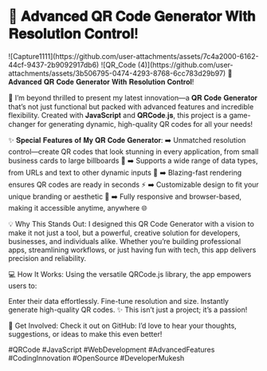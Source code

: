 <h1>📌 𝐀𝐝𝐯𝐚𝐧𝐜𝐞𝐝 𝐐𝐑 𝐂𝐨𝐝𝐞 𝐆𝐞𝐧𝐞𝐫𝐚𝐭𝐨𝐫 𝐖𝐢𝐭𝐡 𝐑𝐞𝐬𝐨𝐥𝐮𝐭𝐢𝐨𝐧 𝐂𝐨𝐧𝐭𝐫𝐨𝐥!</h1>
![Capture1111](https://github.com/user-attachments/assets/7c4a2000-6162-44cf-9437-2b9092917db6)
![QR_Code (4)](https://github.com/user-attachments/assets/3b506795-0474-4293-8768-6cc783d29b97)
📌 𝐀𝐝𝐯𝐚𝐧𝐜𝐞𝐝 𝐐𝐑 𝐂𝐨𝐝𝐞 𝐆𝐞𝐧𝐞𝐫𝐚𝐭𝐨𝐫 𝐖𝐢𝐭𝐡 𝐑𝐞𝐬𝐨𝐥𝐮𝐭𝐢𝐨𝐧 𝐂𝐨𝐧𝐭𝐫𝐨𝐥!

🚀 I’m beyond thrilled to present my latest innovation—a 𝐐𝐑 𝐂𝐨𝐝𝐞 𝐆𝐞𝐧𝐞𝐫𝐚𝐭𝐨𝐫 that’s not just functional but packed with advanced features and incredible flexibility. Created with 𝐉𝐚𝐯𝐚𝐒𝐜𝐫𝐢𝐩𝐭 and 𝐐𝐑𝐂𝐨𝐝𝐞.𝐣𝐬, this project is a game-changer for generating dynamic, high-quality QR codes for all your needs!

✨ 𝐒𝐩𝐞𝐜𝐢𝐚𝐥 𝐅𝐞𝐚𝐭𝐮𝐫𝐞𝐬 𝐨𝐟 𝐌𝐲 𝐐𝐑 𝐂𝐨𝐝𝐞 𝐆𝐞𝐧𝐞𝐫𝐚𝐭𝐨𝐫:
➡️ Unmatched resolution control—create QR codes that look stunning in every application, from small business cards to large billboards 📏
➡️ Supports a wide range of data types, from URLs and text to other dynamic inputs 🔗
➡️ Blazing-fast rendering ensures QR codes are ready in seconds ⚡
➡️ Customizable design to fit your unique branding or aesthetic 🎨
➡️ Fully responsive and browser-based, making it accessible anytime, anywhere 🌐

💡 Why This Stands Out:
I designed this QR Code Generator with a vision to make it not just a tool, but a powerful, creative solution for developers, businesses, and individuals alike. Whether you’re building professional apps, streamlining workflows, or just having fun with tech, this app delivers precision and reliability.

💻 How It Works:
Using the versatile QRCode.js library, the app empowers users to:

Enter their data effortlessly.
Fine-tune resolution and size.
Instantly generate high-quality QR codes.
✨ This isn’t just a project; it’s a passion!

🌟 Get Involved:
Check it out on GitHub:
I’d love to hear your thoughts, suggestions, or ideas to make this even better!

#QRCode #JavaScript #WebDevelopment #AdvancedFeatures #CodingInnovation #OpenSource #DeveloperMukesh
